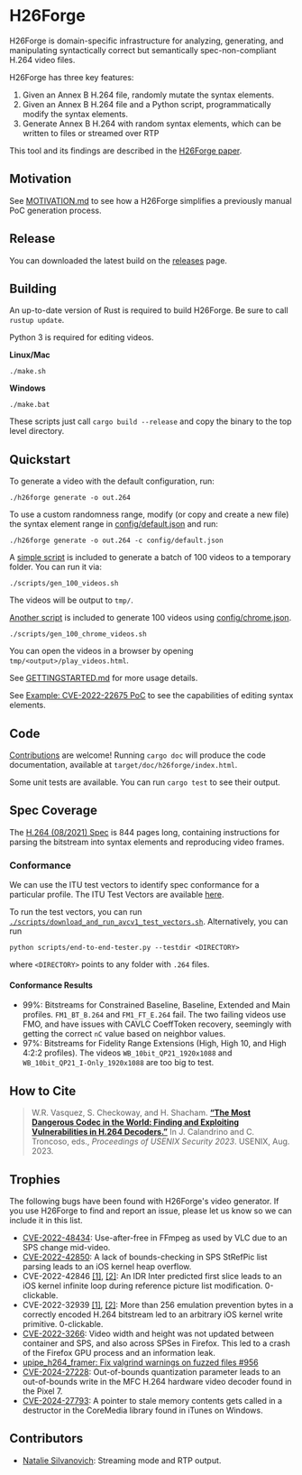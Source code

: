 # H26Forge

H26Forge is domain-specific infrastructure for analyzing, generating, and manipulating syntactically correct but semantically spec-non-compliant H.264 video files.

H26Forge has three key features:
1. Given an Annex B H.264 file, randomly mutate the syntax elements.
2. Given an Annex B H.264 file and a Python script, programmatically modify the syntax elements.
3. Generate Annex B H.264 with random syntax elements, which can be written to files or streamed over RTP

This tool and its findings are described in the [H26Forge paper](https://wrv.github.io/h26forge.pdf).

## Motivation

See [MOTIVATION.md](docs/MOTIVATION.md) to see how a H26Forge simplifies a previously manual PoC generation process.

## Release

You can downloaded the latest build on the [releases](https://github.com/h26forge/h26forge/releases) page.

## Building

An up-to-date version of Rust is required to build H26Forge. Be sure to call `rustup update`.

Python 3 is required for editing videos.

**Linux/Mac**
```
./make.sh
```

**Windows**
```
./make.bat
```

These scripts just call `cargo build --release` and copy the binary to the top level directory.

## Quickstart

To generate a video with the default configuration, run:
```
./h26forge generate -o out.264
```

To use a custom randomness range, modify (or copy and create a new file) the syntax element range in [config/default.json](config/default.json) and run:
```
./h26forge generate -o out.264 -c config/default.json
```

A [simple script](scripts/gen_100_videos.sh) is included to generate a batch of 100 videos to a temporary folder. You can run it via:
```
./scripts/gen_100_videos.sh
```
The videos will be output to `tmp/`.


[Another script](scripts/gen_100_chrome_videos.sh) is included to generate 100 videos using [config/chrome.json](config/chrome.json).
```
./scripts/gen_100_chrome_videos.sh
```
You can open the videos in a browser by opening `tmp/<output>/play_videos.html`.


See [GETTINGSTARTED.md](docs/GETTINGSTARTED.md) for more usage details.

See [Example: CVE-2022-22675 PoC](docs/EDITING.md#example-cve-2022-22675-poc) to see the capabilities of editing syntax elements.

## Code

[Contributions](docs/CONTRIBUTING.md) are welcome! Running `cargo doc` will produce the code documentation, available at `target/doc/h26forge/index.html`.

Some unit tests are available. You can run `cargo test` to see their output.

## Spec Coverage

The [H.264 (08/2021) Spec](https://www.itu.int/rec/T-REC-H.264-202108-I/en) is 844 pages long, containing instructions for parsing the bitstream into syntax elements and reproducing video frames.

### Conformance

We can use the ITU test vectors to identify spec conformance for a particular profile. The ITU Test Vectors are available [here](https://www.itu.int/net/ITU-T/sigdb/spevideo/VideoForm-s.aspx?val=102002641).

To run the test vectors, you can run [`./scripts/download_and_run_avcv1_test_vectors.sh`](scripts/download_and_run_avcv1_test_vectors.sh). Alternatively, you can run
```
python scripts/end-to-end-tester.py --testdir <DIRECTORY>
```
where `<DIRECTORY>` points to any folder with `.264` files.

#### Conformance Results

- 99%: Bitstreams for Constrained Baseline, Baseline, Extended and Main profiles. `FM1_BT_B.264` and `FM1_FT_E.264` fail. The two failing videos use FMO, and have issues with CAVLC CoeffToken recovery, seemingly with getting the correct `nC` value based on neighbor values.
- 97%: Bitstreams for Fidelity Range Extensions (High, High 10, and High 4:2:2 profiles). The videos `WB_10bit_QP21_1920x1088` and `WB_10bit_QP21_I-Only_1920x1088` are too big to test.

## How to Cite

> W.R. Vasquez, S. Checkoway, and H. Shacham. [**“The Most Dangerous Codec in the World: Finding and Exploiting Vulnerabilities in H.264 Decoders.”**](https://wrv.github.io/h26forge.pdf) In J. Calandrino and C. Troncoso, eds., *Proceedings of USENIX Security 2023*. USENIX, Aug. 2023.

## Trophies

The following bugs have been found with H26Forge's video generator. If you use H26Forge to find and report an issue, please let us know so we can include it in this list.
- [CVE-2022-48434](https://nvd.nist.gov/vuln/detail/CVE-2022-48434): Use-after-free in FFmpeg as used by VLC due to an SPS change mid-video.
- [CVE-2022-42850](https://support.apple.com/en-us/HT213530): A lack of bounds-checking in SPS StRefPic list parsing leads to an iOS kernel heap overflow.
- CVE-2022-42846 [[1]](https://support.apple.com/en-us/HT213531), [[2]](https://support.apple.com/en-us/HT213530): An IDR Inter predicted first slice leads to an iOS kernel infinite loop during reference picture list modification. 0-clickable.
- CVE-2022-32939 [[1]](https://support.apple.com/en-us/HT213490), [[2]](https://support.apple.com/en-us/HT213489): More than 256 emulation prevention bytes in a correctly encoded H.264 bitstream led to an arbitrary iOS kernel write primitive. 0-clickable.
- [CVE-2022-3266](https://www.mozilla.org/en-US/security/advisories/mfsa2022-40/#CVE-2022-3266): Video width and height was not updated between container and SPS, and also across SPSes in Firefox. This led to a crash of the Firefox GPU process and an information leak.
- [upipe_h264_framer: Fix valgrind warnings on fuzzed files #956](https://github.com/Upipe/upipe/pull/956)
- [CVE-2024-27228](https://bugs.chromium.org/p/project-zero/issues/detail?id=2512): Out-of-bounds quantization parameter leads to an out-of-bounds write in the MFC H.264 hardware video decoder found in the Pixel 7.
- [CVE-2024-27793](https://support.apple.com/en-us/HT214099): A pointer to stale memory contents gets called in a destructor in the CoreMedia library found in iTunes on Windows.

## Contributors

- [Natalie Silvanovich](https://github.com/natashenka): Streaming mode and RTP output.
